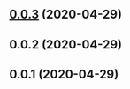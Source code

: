 ## [0.0.3](https://github.com/tyankatsu0105/eslint-plugin-with-typescript/compare/v0.0.2...v0.0.3) (2020-04-29)



## 0.0.2 (2020-04-29)



## 0.0.1 (2020-04-29)



